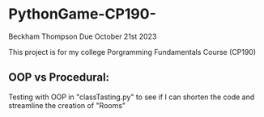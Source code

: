 # PythonGame-CP190-
Beckham Thompson 
Due October 21st 2023 


This project is for my college Porgramming Fundamentals Course (CP190)

## OOP vs Procedural:

Testing with OOP in "classTasting.py" to see if I can shorten the code and streamline the creation of "Rooms"

